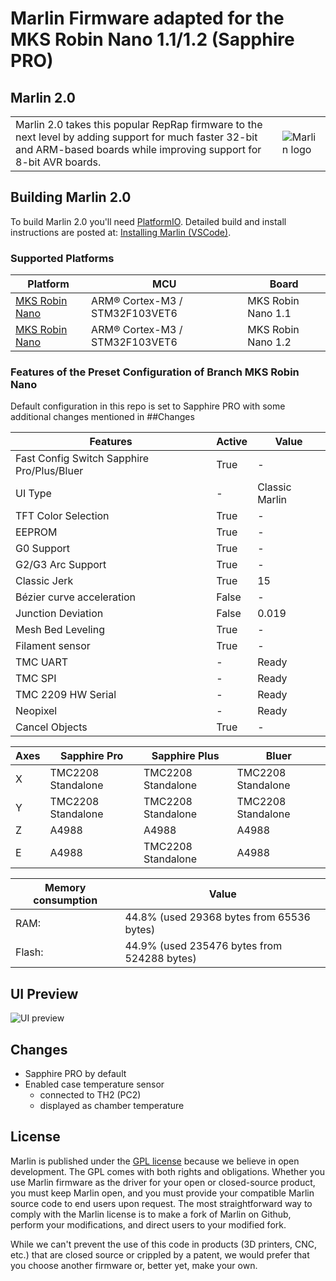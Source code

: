 # Marlin Firmware adapted for the MKS Robin Nano 1.1/1.2 (Sapphire PRO)

## Marlin 2.0

|   |   |
|---|---|
|Marlin 2.0 takes this popular RepRap firmware to the next level by adding support for much faster 32-bit and ARM-based boards while improving support for 8-bit AVR boards.|![Marlin logo](buildroot/share/pixmaps/logo/marlin-250.png)|
## Building Marlin 2.0

To build Marlin 2.0 you'll need [PlatformIO](http://docs.platformio.org/en/latest/ide.html#platformio-ide). Detailed build and install instructions are posted at: [Installing Marlin (VSCode)](http://marlinfw.org/docs/basics/install_platformio_vscode.html).

### Supported Platforms

  Platform|MCU| Board
  --------|---|-------
  [MKS Robin Nano](https://makerbase.com.cn/en/)|ARM® Cortex-M3 / STM32F103VET6| MKS Robin Nano 1.1
  [MKS Robin Nano](https://makerbase.com.cn/en/)|ARM® Cortex-M3 / STM32F103VET6| MKS Robin Nano 1.2
  
### Features of the Preset Configuration of Branch MKS Robin Nano

Default configuration in this repo is set to Sapphire PRO with some additional changes mentioned in ##Changes

  Features|Active|Value
  --------|------|-----
  Fast Config Switch Sapphire Pro/Plus/Bluer|True|-
  UI Type|-|Classic Marlin
  TFT Color Selection|True|-
  EEPROM|True|-
  G0 Support|True|-
  G2/G3 Arc Support|True|-
  Classic Jerk|True|15
  Bézier curve acceleration|False|-
  Junction Deviation|False|0.019
  Mesh Bed Leveling|True|-
  Filament sensor|True|-
  TMC UART|-|Ready
  TMC SPI|-|Ready
  TMC 2209 HW Serial|-|Ready
  Neopixel|-|Ready
  Cancel Objects|True|-

  Axes|Sapphire Pro|Sapphire Plus|Bluer
  ----|----|----|----
  X|TMC2208 Standalone|TMC2208 Standalone|TMC2208 Standalone
  Y|TMC2208 Standalone|TMC2208 Standalone|TMC2208 Standalone
  Z|A4988|A4988|A4988
  E|A4988|TMC2208 Standalone|A4988

  Memory consumption|Value
  --------------------|-------------------------------------------
  RAM:   |  44.8% (used 29368 bytes from 65536 bytes)
  Flash: | 44.9% (used 235476 bytes from 524288 bytes)

## UI Preview

![UI preview](docs/UI.png)
  
## Changes

- Sapphire PRO by default
- Enabled case temperature sensor
  - connected to TH2 (PC2)
  - displayed as chamber temperature

## License

Marlin is published under the [GPL license](/LICENSE) because we believe in open development. The GPL comes with both rights and obligations. Whether you use Marlin firmware as the driver for your open or closed-source product, you must keep Marlin open, and you must provide your compatible Marlin source code to end users upon request. The most straightforward way to comply with the Marlin license is to make a fork of Marlin on Github, perform your modifications, and direct users to your modified fork.

While we can't prevent the use of this code in products (3D printers, CNC, etc.) that are closed source or crippled by a patent, we would prefer that you choose another firmware or, better yet, make your own.
